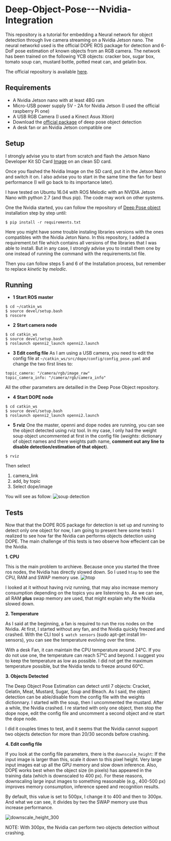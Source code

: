 # Deep-Object-Pose---Nvidia-Integration

This repository is a tutorial for embedding a Neural network for object detection through live camera streaming on a Nvidia Jetson nano.
The neural networkd used is the official DOPE ROS package for detection and 6-DoF pose estimation of known objects from an RGB camera. The network has been trained on the following YCB objects: cracker box, sugar box, tomato soup can, mustard bottle, potted meat can, and gelatin box. 

The official repository is available [here](https://github.com/NVlabs/Deep_Object_Pose).


## Requirements
 - A Nvidia Jetson nano with at least 4BG ram
 - Micro-USB power supply 5V - 2A for Nvidia Jetson (I used the official raspberry Pi one)
 - A USB RGB Camera (I used a Kinect Asus Xtion)
 - Download the [official package](https://github.com/NVlabs/Deep_Object_Pose) of deep pose object detection 
 - A desk fan or an Nvidia Jetson compatible one


## Setup
I strongly advise you to start from scratch and flash the Jetson Nano Developer Kit SD Card [Image](https://developer.nvidia.com/embedded/learn/get-started-jetson-nano-devkit#write) on an clean SD card.

Once you flashed the Nvidia Image on the SD card, put it in the Jetson Nano and switch it on. I also advise you to start in the same time the fan for best performance (I will go back to its importance later).

I have tested on Ubuntu 16.04 with ROS Melodic with an NVIDIA Jetson Nano with python 2.7 (and thus pip). The code may work on other systems.


One the Nvidia started, you can follow the repository of [Deep Pose object](https://github.com/NVlabs/Deep_Object_Pose) installation step by step until:

```
$ pip install -r requirements.txt
```

Here you might have some trouble instaling libraries versions with the ones compatibles with the Nvidia Jeton Nano. In this repository, I added a requirement.txt file which contains all versions of the libraries that I was able to install. But in any case, I strongly advise you to install them one by one instead of running the command with the requirements.txt file.

Then you can follow steps 5 and 6 of the Installation process, but remember to replace *kinetic* by *melodic*.


## Running

- **1 Start ROS master**
```
$ cd ~/catkin_ws
$ source devel/setup.bash
$ roscore
```

- **2 Start camera node**
```
$ cd catkin_ws
$ source devel/setup.bash
$ roslaunch openni2_launch openni2.launch
```

- **3 Edit config file**
As I am using a USB camera, you need to edit the config file at ```~/catkin_ws/src/dope/config/config_pose.yaml``` and change the two first lines to:
```
topic_camera: "/camera/rgb/image_raw"
topic_camera_info: "/camera/rgb/camera_info"
```
 All the other parameters are detailled in the Deep Pose Object repository.

- **4 Start DOPE node**
```
$ cd catkin_ws
$ source devel/setup.bash
$ roslaunch openni2_launch openni2.launch
```

- **5 rviz**
One the master, openni and dope nodes are running, you can see the object detected using rviz tool. In my case, I only had the weight soup object uncommented at first in the config file (*weights*: dictionary of object names and there weights path name, **comment out any line to disable detection/estimation of that object**).

```
$ rviz
```

Then select 
1. camera_link 
2. add, by topic 
3. Select dope/image

You will see as follow: ![soup detection](http://url/to/img.png)


## Tests

Now that that the DOPE ROS package for detection is set up and running to detect only one object for now, I am going to present here some tests I realized to see how far the Nvidia can performs objects detection using DOPE. The main challenge of this tests is two observe how effecient can be the Nvidia. 

**1. CPU**

This is the main problem to archieve. Because once you started the three ros nodes, the Nvidia has directly slowed down. So I used  ```htop``` to see the CPU, RAM and SWAP memory use.
![htop](http://url/to/img.png)

I looked at it without having rviz running, that may also increase memory consumption depending on the topics you are listenning to. 
As we can see, all RAM **plus** swap memory are used, that might explain why the Nvidia slowed down. 

**2. Temperature**

As I said at the beginning, a fan is required to run the ros nodes on the Nvidia. At first, I started without any fan, and the Nvidia quickly freezed and crashed. With the CLI tool ```$ watch sensors``` (sudo apt-get install lm-sensors), you can see the temperature evolving over the time. 

With a desk Fan, it can maintain the CPU temperature around 24°C. If you do not use one, the temperature can reach 57°C and beyond. I suggest you to keep the temperature as low as possible. I did not get the maximum temperature possible, but the Nvidia tends to freeze around 60°C.

**3. Objects Detected**

The Deep Object Pose Estimation can detect until 7 objects: Cracket, Gelatin, Meat, Mustard, Sugar, Soup and Bleach. As I said, the object detection can be able/disable from the config file with the weights dictionnary. I started with the soup, then I uncommented the mustard. After a while, the Nvidia crashed. I re started with only one object, then stop the dope nope, edit the config file and uncomment a second object and re start the dope node.

I did it couples times to test, and it seems that the Nvidia cannot support two objects detection for more than 20/30 seconds before crashing.

**4. Edit config file**

If you look at the config file parameters, there is the ```downscale_height```: If the input image is larger than this, scale it down to this pixel height. Very large input images eat up all the GPU memory and slow down inference. Also, DOPE works best when the object size (in pixels) has appeared in the training data (which is downscaled to 400 px). For these reasons, downscaling large input images to something reasonable (e.g., 400-500 px) improves memory consumption, inference speed and recognition results.

By default, this value is set to 500px, I change it to 400 and then to 300px. And what we can see, it divides by two the SWAP memory use thus increase performance.

![downscale_height_300](http://url/to/img.png)

NOTE: With 300px, the Nvidia can perform two objects detection without crashing.
